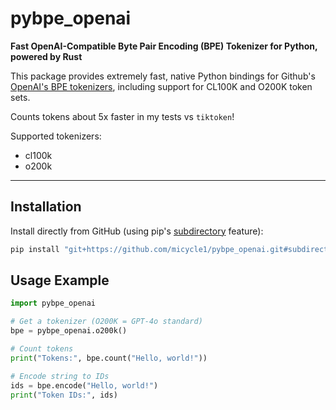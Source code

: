# pybpe_openai

**Fast OpenAI-Compatible Byte Pair Encoding (BPE) Tokenizer for Python, powered by Rust**

This package provides extremely fast, native Python bindings for Github's [OpenAI's BPE tokenizers](https://github.com/github/rust-gems/tree/main/crates/bpe-openai), including support for CL100K and O200K token sets.

Counts tokens about 5x faster in my tests vs `tiktoken`!

Supported tokenizers:
* cl100k
* o200k

---

## Installation

Install directly from GitHub (using pip's [subdirectory](https://pip.pypa.io/en/stable/topics/vcs-support/#installables-containing-their-own-projects) feature):

```bash
pip install "git+https://github.com/micycle1/pybpe_openai.git#subdirectory=pybpe_openai"
```

## Usage Example

```python
import pybpe_openai

# Get a tokenizer (O200K = GPT-4o standard)
bpe = pybpe_openai.o200k()

# Count tokens
print("Tokens:", bpe.count("Hello, world!"))

# Encode string to IDs
ids = bpe.encode("Hello, world!")
print("Token IDs:", ids)
```
